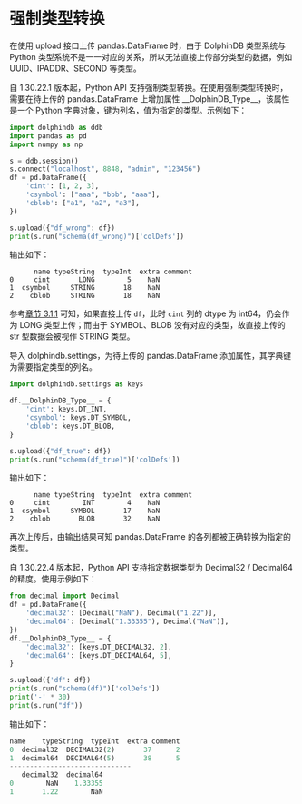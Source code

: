 # 强制类型转换

在使用 upload 接口上传 pandas.DataFrame 时，由于 DolphinDB 类型系统与 Python 类型系统不是一一对应的关系，所以无法直接上传部分类型的数据，例如 UUID、IPADDR、SECOND 等类型。

自 1.30.22.1 版本起，Python API 支持强制类型转换。在使用强制类型转换时，需要在待上传的 pandas.DataFrame 上增加属性 \_\_DolphinDB_Type\_\_，该属性是一个 Python 字典对象，键为列名，值为指定的类型。示例如下：

```python
import dolphindb as ddb
import pandas as pd
import numpy as np

s = ddb.session()
s.connect("localhost", 8848, "admin", "123456")
df = pd.DataFrame({
    'cint': [1, 2, 3],
    'csymbol': ["aaa", "bbb", "aaa"],
    'cblob': ["a1", "a2", "a3"],
})

s.upload({"df_wrong": df})
print(s.run("schema(df_wrong)")['colDefs'])
```

输出如下：

```
      name typeString  typeInt  extra comment
0     cint       LONG        5    NaN        
1  csymbol     STRING       18    NaN        
2    cblob     STRING       18    NaN  
```

参考[章节 3.1.1](./3.1.1_PROTOCOL_DDB.md) 可知，如果直接上传 `df`，此时 `cint` 列的 dtype 为 int64，仍会作为 LONG 类型上传；而由于 SYMBOL、BLOB 没有对应的类型，故直接上传的 str 型数据会被视作 STRING 类型。

导入 dolphindb.settings，为待上传的 pandas.DataFrame 添加属性，其字典键为需要指定类型的列名。

```python
import dolphindb.settings as keys

df.__DolphinDB_Type__ = {
    'cint': keys.DT_INT,
    'csymbol': keys.DT_SYMBOL,
    'cblob': keys.DT_BLOB,
}

s.upload({"df_true": df})
print(s.run("schema(df_true)")['colDefs'])
```

输出如下：

```
      name typeString  typeInt  extra comment
0     cint        INT        4    NaN        
1  csymbol     SYMBOL       17    NaN        
2    cblob       BLOB       32    NaN       
```

再次上传后，由输出结果可知 pandas.DataFrame 的各列都被正确转换为指定的类型。

自 1.30.22.4 版本起，Python API 支持指定数据类型为 Decimal32 / Decimal64 的精度。使用示例如下：

```python
from decimal import Decimal
df = pd.DataFrame({
    'decimal32': [Decimal("NaN"), Decimal("1.22")],
    'decimal64': [Decimal("1.33355"), Decimal("NaN")],
})
df.__DolphinDB_Type__ = {
    'decimal32': [keys.DT_DECIMAL32, 2],
    'decimal64': [keys.DT_DECIMAL64, 5],
}

s.upload({'df': df})
print(s.run("schema(df)")['colDefs'])
print('-' * 30)
print(s.run("df"))
```

输出如下：

```python
name    typeString  typeInt  extra comment
0  decimal32  DECIMAL32(2)       37      2        
1  decimal64  DECIMAL64(5)       38      5        
------------------------------
   decimal32  decimal64
0        NaN    1.33355
1       1.22        NaN
```

